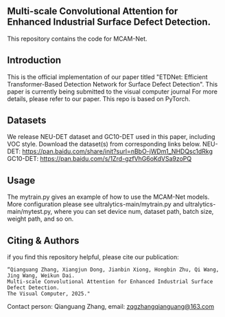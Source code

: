 ## Multi-scale Convolutional Attention for Enhanced Industrial Surface Defect Detection. 
This repository contains the code for MCAM-Net.

## Introduction
This is the official implementation of our paper titled "ETDNet: Efficient Transformer-Based Detection Network for Surface Defect Detection".
This paper is currently being submitted to the visual computer journal
For more details, please refer to our paper. This repo is based on PyTorch.

## Datasets
We release NEU-DET dataset and GC10-DET used in this paper, including VOC style.
Download the dataset(s) from corresponding links below.
NEU-DET: https://pan.baidu.com/share/init?surl=nBbO-jWDm1_NHDQsc1dRkg
GC10-DET: https://pan.baidu.com/s/1Zrd-gzfVhG6oKdVSa9zoPQ

## Usage
The mytrain.py gives an example of how to use the MCAM-Net models.
More configuration please see ultralytics-main/mytrain.py and ultralytics-main/mytest.py, where you can set device num, dataset path, batch size, weight path, and so on.


## Citing & Authors
if you find this repository helpful, please cite our publication:

```
“Qianguang Zhang, Xiangjun Dong, Jianbin Xiong, Hongbin Zhu, Qi Wang, Jing Wang, Weikun Dai.
Multi-scale Convolutional Attention for Enhanced Industrial Surface Defect Detection.
The Visual Computer, 2025."
```

Contact person: Qianguang Zhang,  email: zqgzhangqianguang@163.com
